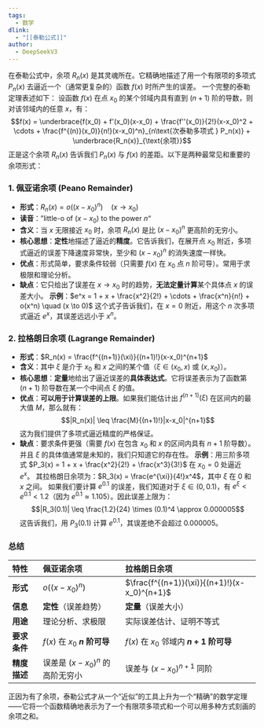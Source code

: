 ```yaml
---
tags:
  - 数学
dlink:
  - "[[泰勒公式]]"
author:
  - DeepSeekV3
---
```

在泰勒公式中，余项 $R_n(x)$ 是其灵魂所在。它精确地描述了用一个有限项的多项式 $P_n(x)$ 去逼近一个（通常更复杂的）函数 $f(x)$ 时所产生的误差。
一个完整的泰勒定理表述如下：
设函数 $f(x)$ 在点 $x_0$ 的某个邻域内具有直到 $(n+1)$ 阶的导数，则对该邻域内的任意 $x$，有：
$$f(x) = \underbrace{f(x_0) + f'(x_0)(x-x_0) + \frac{f''(x_0)}{2!}(x-x_0)^2 + \cdots + \frac{f^{(n)}(x_0)}{n!}(x-x_0)^n}_{n\text{次泰勒多项式 } P_n(x)} + \underbrace{R_n(x)}_{\text{余项}}$$
正是这个余项 $R_n(x)$ 告诉我们 $P_n(x)$ 与 $f(x)$ 的差距。以下是两种最常见和重要的余项形式：
### 1. 佩亚诺余项 (Peano Remainder)
*   **形式**：$R_n(x) = o((x-x_0)^n) \quad (x \to x_0)$
*   **读音**：”little-o of $(x-x_0)$ to the power $n$“
*   **含义**：当 $x$ 无限接近 $x_0$ 时，余项 $R_n(x)$ 是比 $(x-x_0)^n$ 更高阶的无穷小。
*   **核心思想**：**定性**地描述了逼近的**精度**。它告诉我们，在展开点 $x_0$ 附近，多项式逼近的误差下降速度非常快，至少和 $(x-x_0)^n$ 的消失速度一样快。
*   **优点**：形式简单，要求条件较弱（只需要 $f(x)$ 在 $x_0$ 点 $n$ 阶可导）。常用于求极限和理论分析。
*   **缺点**：它只给出了误差在 $x \to x_0$ 时的趋势，**无法定量计算**某个具体点 $x$ 的误差大小。
**示例**：$e^x = 1 + x + \frac{x^2}{2!} + \cdots + \frac{x^n}{n!} + o(x^n) \quad (x \to 0)$
这个式子告诉我们，在 $x=0$ 附近，用这个 $n$ 次多项式逼近 $e^x$，其误差远远小于 $x^n$。
### 2. 拉格朗日余项 (Lagrange Remainder)
*   **形式**：$R_n(x) = \frac{f^{(n+1)}(\xi)}{(n+1)!}(x-x_0)^{n+1}$
*   **含义**：其中 $\xi$ 是介于 $x_0$ 和 $x$ 之间的某个值（$\xi \in (x_0, x)$ 或 $(x, x_0)$）。
*   **核心思想**：**定量**地给出了逼近误差的**具体表达式**。它将误差表示为了函数第 $(n+1)$ 阶导数在某一个中间点 $\xi$ 的值。
*   **优点**：**可以用于计算误差的上限**。如果我们能估计出 $f^{(n+1)}(\xi)$ 在区间内的最大值 $M$，那么就有：
    $$|R_n(x)| \leq \frac{M}{(n+1)!}|x-x_0|^{n+1}$$
    这为我们提供了多项式逼近精度的严格保证。
*   **缺点**：要求条件更强（需要 $f(x)$ 在包含 $x_0$ 和 $x$ 的区间内具有 $n+1$ 阶导数）。并且 $\xi$ 的具体值通常是未知的，我们只知道它的存在性。
**示例**：用三阶多项式 $P_3(x) = 1 + x + \frac{x^2}{2!} + \frac{x^3}{3!}$ 在 $x_0=0$ 处逼近 $e^x$。
其拉格朗日余项为：$R_3(x) = \frac{e^{\xi}}{4!}x^4$，其中 $\xi$ 在 $0$ 和 $x$ 之间。
如果我们要计算 $e^{0.1}$ 的误差，我们知道对于 $\xi \in (0, 0.1)$，有 $e^{\xi} < e^{0.1} < 1.2$（因为 $e^{0.1} \approx 1.105$）。因此误差上限为：
$$|R_3(0.1)| \leq \frac{1.2}{24} \times (0.1)^4 \approx 0.000005$$
这告诉我们，用 $P_3(0.1)$ 计算 $e^{0.1}$，其误差绝不会超过 $0.000005$。
### 总结

| 特性 | 佩亚诺余项 | 拉格朗日余项 |
| :--- | :--- | :--- |
| **形式** | $o((x-x_0)^n)$ | $\frac{f^{(n+1)}(\xi)}{(n+1)!}(x-x_0)^{n+1}$ |
| **信息** | **定性**（误差趋势） | **定量**（误差大小） |
| **用途** | 理论分析、求极限 | 实际误差估计、证明不等式 |
| **要求条件** | $f(x)$ 在 $x_0$ **$n$ 阶可导** | $f(x)$ 在 $x_0$ 邻域内 **$n+1$ 阶可导** |
| **精度描述** | 误差是 $(x-x_0)^n$ 的高阶无穷小 | 误差与 $(x-x_0)^{n+1}$ 同阶 |
正因为有了余项，泰勒公式才从一个“近似”的工具上升为一个“精确”的数学定理——它将一个函数精确地表示为了一个有限项多项式和一个可以用多种方式刻画的余项之和。